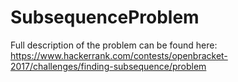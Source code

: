 # SubsequenceProblem
Full description of the problem can be found here: https://www.hackerrank.com/contests/openbracket-2017/challenges/finding-subsequence/problem
